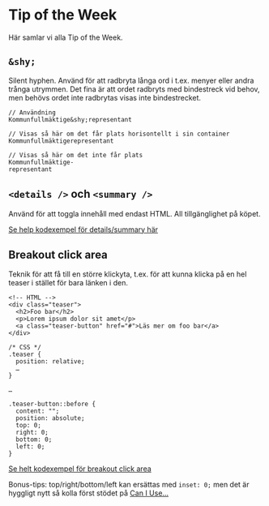 # Tip of the Week

Här samlar vi alla Tip of the Week.

## `&shy;`

Silent hyphen. Använd för att radbryta långa ord i t.ex. menyer eller andra trånga utrymmen. Det fina är att ordet radbryts med bindestreck vid behov, men behövs ordet inte radbrytas visas inte bindestrecket.

```
// Användning
Kommunfullmäktige&shy;representant

// Visas så här om det får plats horisontellt i sin container
Kommunfullmäktigerepresentant

// Visas så här om det inte får plats
Kommunfullmäktige-
representant
```

## `<details />` och `<summary />`

Använd för att toggla innehåll med endast HTML. All tillgänglighet på köpet.

[Se help kodexempel för details/summary här](https://codepen.io/mikaeln/pen/KKRXqEv)


## Breakout click area

Teknik för att få till en större klickyta, t.ex. för att kunna klicka på en hel teaser i stället för bara länken i den.

```
<!-- HTML -->
<div class="teaser">
  <h2>Foo bar</h2>
  <p>Lorem ipsum dolor sit amet</p>
  <a class="teaser-button" href="#">Läs mer om foo bar</a>
</div>

/* CSS */
.teaser {
  position: relative;
  …
}

…

.teaser-button::before {
  content: "";
  position: absolute;
  top: 0;
  right: 0;
  bottom: 0;
  left: 0;
}
```

[Se helt kodexempel för breakout click area](https://codepen.io/mikaeln/pen/oNdPmQd)

Bonus-tips: top/right/bottom/left kan ersättas med `inset: 0;` men det är hyggligt nytt så kolla först stödet på [Can I Use…](https://caniuse.com/?search=inset)

